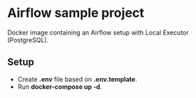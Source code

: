 # Airflow sample project
Docker image containing an Airflow setup with Local Executor (PostgreSQL).  

## Setup
- Create **.env** file based on **.env.template**.
- Run **docker-compose up -d**.
